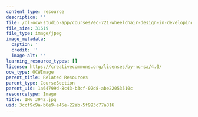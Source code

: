 ```yaml
---
content_type: resource
description: ''
file: /ol-ocw-studio-app/courses/ec-721-wheelchair-design-in-developing-countries-spring-2009/3ccf9c9ab6e9e45e22ab5f993c77a816_IMG_3942.jpg
file_size: 31619
file_type: image/jpeg
image_metadata:
  caption: ''
  credit: ''
  image-alt: ''
learning_resource_types: []
license: https://creativecommons.org/licenses/by-nc-sa/4.0/
ocw_type: OCWImage
parent_title: Related Resources
parent_type: CourseSection
parent_uid: 1a64799d-8c43-b3cf-02d8-abe22053510c
resourcetype: Image
title: IMG_3942.jpg
uid: 3ccf9c9a-b6e9-e45e-22ab-5f993c77a816
---
```

